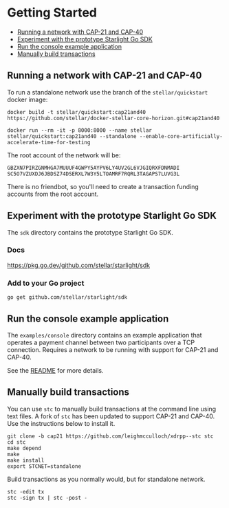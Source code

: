 # Getting Started

- [Running a network with CAP-21 and CAP-40](#running-core-and-horizon-with-cap-21-and-cap-40)
- [Experiment with the prototype Starlight Go SDK](#experiment-with-the-prototype-starlight-go-sdk)
- [Run the console example application](#run-the-console-example-application)
- [Manually build transactions](#manually-build-transactions)

## Running a network with CAP-21 and CAP-40

To run a standalone network use the branch of the `stellar/quickstart` docker image:

```
docker build -t stellar/quickstart:cap21and40 https://github.com/stellar/docker-stellar-core-horizon.git#cap21and40
```

```
docker run --rm -it -p 8000:8000 --name stellar stellar/quickstart:cap21and40 --standalone --enable-core-artificially-accelerate-time-for-testing
```

The root account of the network will be:
```
GBZXN7PIRZGNMHGA7MUUUF4GWPY5AYPV6LY4UV2GL6VJGIQRXFDNMADI
SC5O7VZUXDJ6JBDSZ74DSERXL7W3Y5LTOAMRF7RQRL3TAGAPS7LUVG3L
```

There is no friendbot, so you'll need to create a transaction funding accounts from the root account.

## Experiment with the prototype Starlight Go SDK

The `sdk` directory contains the prototype Starlight Go SDK.

### Docs

https://pkg.go.dev/github.com/stellar/starlight/sdk

### Add to your Go project

```
go get github.com/stellar/starlight/sdk
```

## Run the console example application

The `examples/console` directory contains an example application that operates a payment channel between two participants over a TCP connection. Requires a network to be running with support for CAP-21 and CAP-40.

See the [README](https://github.com/stellar/starlight/tree/readme/examples/console) for more details.

## Manually build transactions

You can use `stc` to manually build transactions at the command line using text files. A fork of `stc` has been updated to support CAP-21 and CAP-40. Use the instructions below to install it.

```
git clone -b cap21 https://github.com/leighmcculloch/xdrpp--stc stc
cd stc
make depend
make
make install
export STCNET=standalone
```

Build transactions as you normally would, but for standalone network.
```
stc -edit tx
stc -sign tx | stc -post -
```
